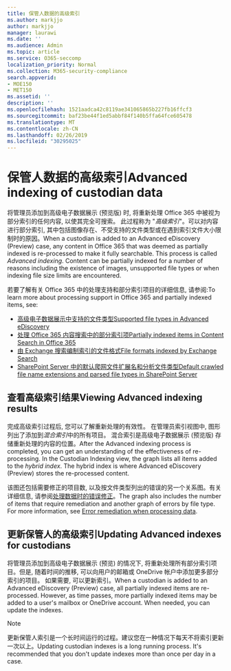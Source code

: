 ```yaml
---
title: 保管人数据的高级索引
ms.author: markjjo
author: markjjo
manager: laurawi
ms.date: ''
ms.audience: Admin
ms.topic: article
ms.service: O365-seccomp
localization_priority: Normal
ms.collection: M365-security-compliance
search.appverid:
- MOE150
- MET150
ms.assetid: ''
description: ''
ms.openlocfilehash: 1521aadca42c8119ae341065865b227fb16ffcf3
ms.sourcegitcommit: baf23be44f1ed5abbf84f140b5ffa64fce605478
ms.translationtype: MT
ms.contentlocale: zh-CN
ms.lasthandoff: 02/26/2019
ms.locfileid: "30295025"
---
```

# <a name="advanced-indexing-of-custodian-data"></a><span data-ttu-id="5309c-102">保管人数据的高级索引</span><span class="sxs-lookup"><span data-stu-id="5309c-102">Advanced indexing of custodian data</span></span>

<span data-ttu-id="5309c-p101">将管理员添加到高级电子数据展示 (预览版) 时, 将重新处理 Office 365 中被视为部分索引的任何内容, 以使其完全可搜索。 此过程称为 "*高级索引*"。可以对内容进行部分索引, 其中包括图像存在、不受支持的文件类型或在遇到索引文件大小限制时的原因。</span><span class="sxs-lookup"><span data-stu-id="5309c-p101">When a custodian is added to an Advanced eDiscovery (Preview) case, any content in Office 365 that was deemed as partially indexed is re-processed to make it fully searchable.  This process is called *Advanced indexing*. Content can be partially indexed for a number of reasons including the existence of images, unsupported file types or when indexing file size limits are encountered.</span></span>

<span data-ttu-id="5309c-106">若要了解有关 Office 365 中的处理支持和部分索引项目的详细信息, 请参阅:</span><span class="sxs-lookup"><span data-stu-id="5309c-106">To learn more about processing support in Office 365 and partially indexed items, see:</span></span>

- [<span data-ttu-id="5309c-107">高级电子数据展示中支持的文件类型</span><span class="sxs-lookup"><span data-stu-id="5309c-107">Supported file types in Advanced eDiscovery</span></span>](supported-filetypes-ediscovery20.md)
- [<span data-ttu-id="5309c-108">处理 Office 365 内容搜索中的部分索引项</span><span class="sxs-lookup"><span data-stu-id="5309c-108">Partially indexed items in Content Search in Office 365</span></span>](https://docs.microsoft.com/en-us/office365/securitycompliance/partially-indexed-items-in-content-search)
- [<span data-ttu-id="5309c-109">由 Exchange 搜索编制索引的文件格式</span><span class="sxs-lookup"><span data-stu-id="5309c-109">File formats indexed by Exchange Search</span></span>](https://docs.microsoft.com/en-us/exchange/file-formats-indexed-by-exchange-search-exchange-2013-help)
- [<span data-ttu-id="5309c-110">SharePoint Server 中的默认爬网文件扩展名和分析文件类型</span><span class="sxs-lookup"><span data-stu-id="5309c-110">Default crawled file name extensions and parsed file types in SharePoint Server</span></span>](https://docs.microsoft.com/en-us/SharePoint/technical-reference/default-crawled-file-name-extensions-and-parsed-file-types)

## <a name="viewing-advanced-indexing-results"></a><span data-ttu-id="5309c-111">查看高级索引结果</span><span class="sxs-lookup"><span data-stu-id="5309c-111">Viewing Advanced indexing results</span></span>

<span data-ttu-id="5309c-p102">完成高级索引过程后, 您可以了解重新处理的有效性。 在管理员索引视图中, 图形列出了添加到*混合索引*中的所有项目。 混合索引是高级电子数据展示 (预览版) 存储重新处理的内容的位置。</span><span class="sxs-lookup"><span data-stu-id="5309c-p102">After the Advanced indexing process is completed, you can get an understanding of the effectiveness of re-processing.  In the Custodian Indexing view, the graph lists all items added to the *hybrid index*.  The hybrid index is where Advanced eDiscovery (Preview) stores the re-processed content.</span></span>

<span data-ttu-id="5309c-p103">该图还包括需要修正的项目数, 以及按文件类型列出的错误的另一个关系图。有关详细信息, 请参阅[处理数据时的错误修正](error-remediation.md)。</span><span class="sxs-lookup"><span data-stu-id="5309c-p103">The graph also includes the number of items that require remediation and another graph of errors by file type. For more information, see [Error remediation when processing data](error-remediation.md).</span></span>

## <a name="updating-advanced-indexes-for-custodians"></a><span data-ttu-id="5309c-117">更新保管人的高级索引</span><span class="sxs-lookup"><span data-stu-id="5309c-117">Updating Advanced indexes for custodians</span></span>

<span data-ttu-id="5309c-p104">将管理员添加到高级电子数据展示 (预览) 的情况下, 将重新处理所有部分索引项目。但是, 随着时间的推移, 可以向用户的邮箱或 OneDrive 帐户中添加更多部分索引的项目。 如果需要, 可以更新索引。</span><span class="sxs-lookup"><span data-stu-id="5309c-p104">When a custodian is added to an Advanced eDiscovery (Preview) case, all partially indexed items are re-processed. However, as time passes, more partially indexed items may be added to a user's mailbox or OneDrive account.  When needed, you can update the indexes.</span></span>

> [!NOTE]
> <span data-ttu-id="5309c-p105">更新保管人索引是一个长时间运行的过程。建议您在一种情况下每天不将索引更新一次以上。</span><span class="sxs-lookup"><span data-stu-id="5309c-p105">Updating custodian indexes is a long running process. It's recommended that you don't update indexes more than once per day in a case.</span></span>
